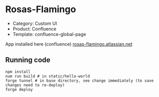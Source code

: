 # Rosas-Flamingo

- Category: Custom UI
- Product: Confluence
- Template: confluence-global-page

App installed here (confluence)
[rosas-flamingo.atlassian.net](https://rosas-flamingo.atlassian.net/wiki/home)

## Running code
```
npm install
num run build # in static/hello-world 
forge tunnel # in base directory, see change immediately (to save changes need to re-deploy)
forge deploy
```

